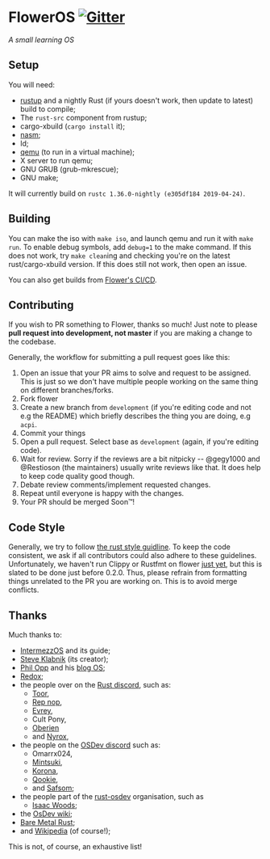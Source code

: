 # FlowerOS [![Gitter](https://badges.gitter.im/flower-os/Lobby.png)](https://gitter.im/flower-os/Lobby)

*A small learning OS*

## Setup

You will need:
 - [rustup](https://rustup.rs) and a nightly Rust (if yours doesn't work, then update to latest) build to compile;
 - The `rust-src` component from rustup;
 - cargo-xbuild (`cargo install` it);
 - [nasm](http://www.nasm.us/);
 - ld;
 - [qemu](https://www.qemu.org/) (to run in a virtual machine);
 - X server to run qemu;
 - GNU GRUB (grub-mkrescue);
 - GNU make;

It will currently build on `rustc 1.36.0-nightly (e305df184 2019-04-24)`.

## Building

You can make the iso with `make iso`, and launch qemu and run it with `make run`. To enable debug symbols,
add `debug=1` to the make command. If this does not work, try `make clean`ing and checking you're on the latest 
rust/cargo-xbuild version. If this does still not work, then open an issue.

You can also get builds from [Flower's CI/CD](https://ci.gegy1000.net/job/Flower/).

## Contributing

If you wish to PR something to Flower, thanks so much! Just note to please **pull request into development, not master** 
if you are making a change to the codebase. 

Generally, the workflow for submitting a pull request goes like this:

1. Open an issue that your PR aims to solve and request to be assigned. This is just so we don't have multiple people working on 
the same thing on different branches/forks.
2. Fork flower
3. Create a new branch from `development` (if you're editing code and not e.g the README) which briefly describes the thing you 
are doing, e.g `acpi`.
4. Commit your things
5. Open a pull request. Select base as `development` (again, if you're editing code).
6. Wait for review. Sorry if the reviews are a bit nitpicky -- @gegy1000 and @Restioson (the maintainers) usually write reviews like that. It
does help to keep code quality good though.
7. Debate review comments/implement requested changes.
8. Repeat until everyone is happy with the changes.
9. Your PR should be merged Soon™!

## Code Style

Generally, we try to follow [the rust style guidline](https://github.com/rust-lang-nursery/fmt-rfcs/blob/master/guide/guide.md).
To keep the code consistent, we ask if all contributors could also adhere to these guidelines. Unfortunately, we haven't run 
Clippy or Rustfmt on flower [just yet](https://github.com/Restioson/flower/issues/13), but this is slated to be done just before 
0.2.0. Thus, please refrain from formatting things unrelated to the PR you are working on. This is to avoid merge conflicts.

## Thanks

Much thanks to:
 - [IntermezzOS](https://intermezzos.github.io) and its guide;
 - [Steve Klabnik](https://http://www.steveklabnik.com/) (its creator);
 - [Phil Opp](https://phil-opp.com) and his [blog OS](https://os.phil-opp.com);
 - [Redox](https://github.com/redox-os);
 - the people over on the [Rust discord](https://discord.me/rust-lang), such as:
   - [Toor](https://github.com/too-r),
   - [Rep nop](https://github.com/repnop), 
   - [Evrey](https://github.com/Evrey), 
   - Cult Pony,
   - [Oberien](https://github.com/oberien) 
   - and [Nyrox](https://github.com/Nyrox), 
 - the people on the [OSDev discord](https://discordapp.com/invite/aJPTY8Y) such as:
   - Omarrx024, 
   - [Mintsuki](https://github.com/mintsuki), 
   - [Korona](https://github.com/avdgrinten), 
   - [Qookie](https://gitlab.com/qookei),
   - and [Safsom](https://github.com/asfsom);
 - the people part of the [rust-osdev](https://github.com/rust-osdev) organisation, such as
   - [Isaac Woods](https://github.com/IsaacWoods);
 - the [OsDev wiki](http://wiki.osdev.org);
 - [Bare Metal Rust](http://www.randomhacks.net/bare-metal-rust/);
 - and [Wikipedia](https://wikipedia.org) (of course!);

This is not, of course, an exhaustive list! 
